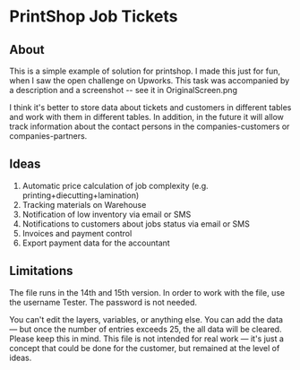 # PrintShop Job Tickets

## About
This is a simple example of solution for printshop. I made this just for fun, when I saw the open challenge on Upworks. This task was accompanied by a description and a screenshot -- see it in OriginalScreen.png

I think it's better to store data about tickets and customers in different tables and work with them in different tables. In addition, in the future it will allow track information about the contact persons in the companies-customers or companies-partners.

## Ideas
1. Automatic price calculation of job complexity (e.g. printing+diecutting+lamination)
2. Tracking materials on Warehouse
3. Notification of low inventory via email or SMS
4. Notifications to customers about jobs status via email or SMS
5. Invoices and payment control
6. Export payment data for the accountant

## Limitations
The file runs in the 14th and 15th version. In order to work with the file, use the username Tester. The password is not needed.

You can't edit the layers, variables, or anything else. You can add the data — but once the number of entries exceeds 25, the all data will be cleared. Please keep this in mind. This file is not intended for real work — it's just a concept that could be done for the customer, but remained at the level of ideas.
